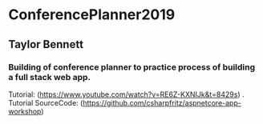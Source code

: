 # ConferencePlanner2019

## Taylor Bennett
 
### Building of conference planner to practice process of building a full stack web app.
Tutorial: (https://www.youtube.com/watch?v=RE6Z-KXNIJk&t=8429s) . 
Tutorial SourceCode: (https://github.com/csharpfritz/aspnetcore-app-workshop)

